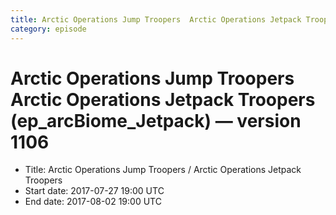 ```yaml
---
title: Arctic Operations Jump Troopers  Arctic Operations Jetpack Troopers (ep_arcBiome_Jetpack)
category: episode
---
```


# Arctic Operations Jump Troopers  Arctic Operations Jetpack Troopers (ep_arcBiome_Jetpack) — version 1106



  * Title: Arctic Operations Jump Troopers / Arctic Operations Jetpack Troopers
  * Start date: 2017-07-27 19:00 UTC
  * End date: 2017-08-02 19:00 UTC

